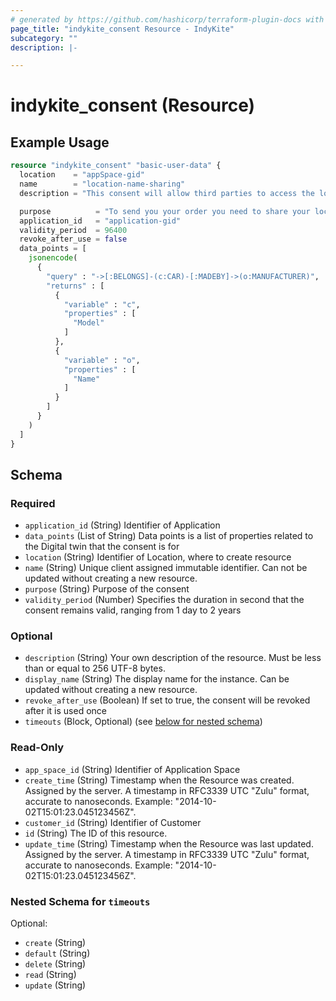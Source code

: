 ```yaml
---
# generated by https://github.com/hashicorp/terraform-plugin-docs with custom templates
page_title: "indykite_consent Resource - IndyKite"
subcategory: ""
description: |-

---
```


# indykite_consent (Resource)

## Example Usage

```terraform
resource "indykite_consent" "basic-user-data" {
  location    = "appSpace-gid"
  name        = "location-name-sharing"
  description = "This consent will allow third parties to access the location and name of the user"

  purpose          = "To send you your order you need to share your location and name with the delivery service"
  application_id   = "application-gid"
  validity_period  = 96400
  revoke_after_use = false
  data_points = [
    jsonencode(
      {
        "query" : "->[:BELONGS]-(c:CAR)-[:MADEBY]->(o:MANUFACTURER)",
        "returns" : [
          {
            "variable" : "c",
            "properties" : [
              "Model"
            ]
          },
          {
            "variable" : "o",
            "properties" : [
              "Name"
            ]
          }
        ]
      }
    )
  ]
}
```

<!-- schema generated by tfplugindocs -->
## Schema

### Required

- `application_id` (String) Identifier of Application
- `data_points` (List of String) Data points is a list of properties related to the Digital twin that the consent is for
- `location` (String) Identifier of Location, where to create resource
- `name` (String) Unique client assigned immutable identifier. Can not be updated without creating a new resource.
- `purpose` (String) Purpose of the consent
- `validity_period` (Number) Specifies the duration in second that the consent remains valid, ranging from 1 day to 2 years

### Optional

- `description` (String) Your own description of the resource. Must be less than or equal to 256 UTF-8 bytes.
- `display_name` (String) The display name for the instance. Can be updated without creating a new resource.
- `revoke_after_use` (Boolean) If set to true, the consent will be revoked after it is used once
- `timeouts` (Block, Optional) (see [below for nested schema](#nested-schema-for-timeouts))

### Read-Only

- `app_space_id` (String) Identifier of Application Space
- `create_time` (String) Timestamp when the Resource was created. Assigned by the server. A timestamp in RFC3339 UTC "Zulu" format, accurate to nanoseconds. Example: "2014-10-02T15:01:23.045123456Z".
- `customer_id` (String) Identifier of Customer
- `id` (String) The ID of this resource.
- `update_time` (String) Timestamp when the Resource was last updated. Assigned by the server. A timestamp in RFC3339 UTC "Zulu" format, accurate to nanoseconds. Example: "2014-10-02T15:01:23.045123456Z".

### Nested Schema for `timeouts`

Optional:

- `create` (String)
- `default` (String)
- `delete` (String)
- `read` (String)
- `update` (String)

